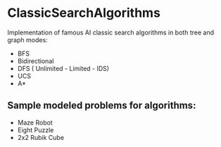# ClassicSearchAlgorithms
Implementation of famous AI classic search algorithms in both tree and graph modes:
* BFS
* Bidirectional
* DFS ( Unlimited - Limited - IDS)
* UCS
* A*
## Sample modeled problems for algorithms:
* Maze Robot
* Eight Puzzle
* 2x2 Rubik Cube
